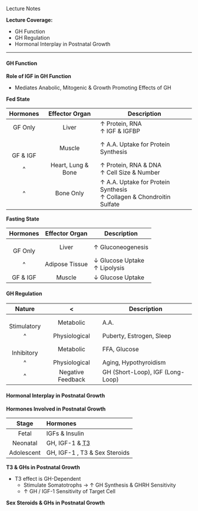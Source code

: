 Lecture Notes

**Lecture Coverage:**
- GH Function
- GH Regulation
- Hormonal Interplay in Postnatal Growth

---
#### **GH Function**
**Role of IGF in GH Function**
- Mediates Anabolic, Mitogenic & Growth Promoting Effects of GH

**Fed State**

|     Hormones     |   Effector Organ   | Description                                                             |
| :--------------: | :----------------: | ----------------------------------------------------------------------- |
|     GF Only      |       Liver        | ↑ Protein, RNA<br>↑ IGF & IGFBP                                         |
| <br><br>GF & IGF |       Muscle       | ↑ A.A. Uptake for Protein Synthesis                                     |
|        ^         | Heart, Lung & Bone | ↑ Protein, RNA & DNA<br>↑ Cell Size & Number                            |
|        ^         |     Bone Only      | ↑ A.A. Uptake for Protein Synthesis<br>↑ Collagen & Chondroitin Sulfate |
**Fasting State**

|  Hormones   | Effector Organ | Description                     |
| :---------: | :------------: | ------------------------------- |
| <br>GF Only |     Liver      | ↑ Gluconeogenesis               |
|      ^      | Adipose Tissue | ↓ Glucose Uptake<br>↑ Lipolysis |
|  GF & IGF   |     Muscle     | ↓ Glucose Uptake                |


#### **GH Regulation**

|     Nature      |         <         | Description                      |
| :-------------: | :---------------: | -------------------------------- |
| <br>Stimulatory |     Metabolic     | A.A.                             |
|        ^        |   Physiological   | Puberty, Estrogen, Sleep         |
| <br>Inhibitory  |     Metabolic     | FFA, Glucose                     |
|        ^        |   Physiological   | Aging, Hypothyroidism            |
|        ^        | Negative Feedback | GH (Short-Loop), IGF (Long-Loop) |


#### **Hormonal Interplay in Postnatal Growth**
**Hormones Involved in Postnatal Growth**

|   Stage    | Hormones                                             |
| :--------: | :--------------------------------------------------- |
|   Fetal    | IGFs & Insulin                                       |
|  Neonatal  | GH, IGF-1 & <abbr Title="Triiodothyronine">T3</abbr> |
| Adolescent | GH, IGF-1 , T3 & Sex Steroids                        |

**T3 & GHs in Postnatal Growth**
- T3 effect is GH-Dependent
	- Stimulate Somatotrophs → ↑ GH Synthesis & GHRH Sensitivity
	- ↑ GH / IGF-1 Sensitivity of Target Cell

**Sex Steroids & GHs in Postnatal Growth**
